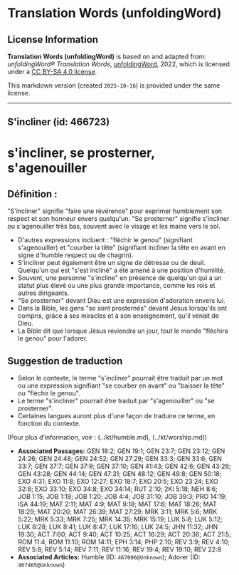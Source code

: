 # Translation Words (unfoldingWord)

## License Information

**Translation Words (unfoldingWord)** is based on and adapted from: _unfoldingWord® Translation Words_, [unfoldingWord](https://unfoldingword.org/utw), 2022, which is licensed under a [CC BY-SA 4.0 license](https://creativecommons.org/licenses/by-sa/4.0/legalcode.en).

This markdown version (created `2025-10-16`) is provided under the same license.



--------------------------------

## S'incliner (id: 466723)

s'incliner, se prosterner, s'agenouiller
========================================

Définition :
------------

"S'incliner" signifie "faire une révérence" pour exprimer humblement son respect et son honneur envers quelqu'un. "Se prosterner" signifie s'incliner ou s'agenouiller très bas, souvent avec le visage et les mains vers le sol.

* D'autres expressions incluent : "fléchir le genou" (signifiant s'agenouiller) et "courber la tête" (signifiant incliner la tête en avant en signe d'humble respect ou de chagrin).
* S'incliner peut également être un signe de détresse ou de deuil. Quelqu'un qui est "s'est incliné" a été amené à une position d'humilité.
* Souvent, une personne "s'incline" en présence de quelqu'un qui a un statut plus élevé ou une plus grande importance, comme les rois et autres dirigeants.
* "Se prosterner" devant Dieu est une expression d'adoration envers lui.
* Dans la Bible, les gens "se sont prosternés" devant Jésus lorsqu'ils ont compris, grâce à ses miracles et à son enseignement, qu'il venait de Dieu.
* La Bible dit que lorsque Jésus reviendra un jour, tout le monde "fléchira le genou" pour l'adorer.

Suggestion de traduction
------------------------

* Selon le contexte, le terme "s'incliner" pourrait être traduit par un mot ou une expression signifiant "se courber en avant" ou "baisser la tête" ou "fléchir le genou".
* Le terme "s'incliner" pourrait être traduit par "s'agenouiller" ou "se prosterner".
* Certaines langues auront plus d'une façon de traduire ce terme, en fonction du contexte.

(Pour plus d’information, voir : (../kt/humble.md), (../kt/worship.md))

* **Associated Passages:** GEN 18:2; GEN 19:1; GEN 23:7; GEN 23:12; GEN 24:26; GEN 24:48; GEN 24:52; GEN 27:29; GEN 33:3; GEN 33:6; GEN 33:7; GEN 37:7; GEN 37:9; GEN 37:10; GEN 41:43; GEN 42:6; GEN 43:26; GEN 43:28; GEN 44:14; GEN 47:31; GEN 48:12; GEN 49:8; GEN 50:18; EXO 4:31; EXO 11:8; EXO 12:27; EXO 18:7; EXO 20:5; EXO 23:24; EXO 32:8; EXO 33:10; EXO 34:8; EXO 34:14; RUT 2:10; 2KI 5:18; NEH 8:6; JOB 1:15; JOB 1:19; JOB 1:20; JOB 4:4; JOB 31:10; JOB 39:3; PRO 14:19; ISA 44:19; MAT 2:11; MAT 4:9; MAT 9:18; MAT 17:6; MAT 18:26; MAT 18:29; MAT 20:20; MAT 26:39; MAT 27:29; MRK 3:11; MRK 5:6; MRK 5:22; MRK 5:33; MRK 7:25; MRK 14:35; MRK 15:19; LUK 5:8; LUK 5:12; LUK 8:28; LUK 8:41; LUK 8:47; LUK 17:16; LUK 24:5; JHN 11:32; JHN 19:30; ACT 7:60; ACT 9:40; ACT 10:25; ACT 16:29; ACT 20:36; ACT 21:5; ROM 11:4; ROM 11:10; ROM 14:11; EPH 3:14; PHP 2:10; REV 3:9; REV 4:10; REV 5:8; REV 5:14; REV 7:11; REV 11:16; REV 19:4; REV 19:10; REV 22:8
* **Associated Articles:** Humble (ID: `467006@Unknown`); Adorer (ID: `467465@Unknown`)

